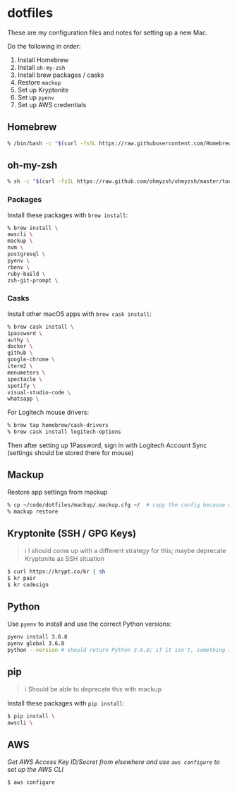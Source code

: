 # dotfiles

These are my configuration files and notes for setting up a new Mac.

Do the following in order:
1. Install Homebrew
1. Install `oh-my-zsh`
1. Install brew packages / casks
1. Restore `mackup`
1. Set up Kryptonite
1. Set up `pyenv`
1. Set up AWS credentials


## Homebrew

```zsh
% /bin/bash -c "$(curl -fsSL https://raw.githubusercontent.com/Homebrew/install/master/install.sh)"
```

## oh-my-zsh

```zsh
% sh -c "$(curl -fsSL https://raw.github.com/ohmyzsh/ohmyzsh/master/tools/install.sh)"
```

### Packages

Install these packages with `brew install`:

```zsh
% brew install \
awscli \
mackup \
nvm \
postgresql \
pyenv \
rbenv \
ruby-build \
zsh-git-prompt \
```

### Casks

Install other macOS apps with `brew cask install`:

```zsh
% brew cask install \
1password \
authy \
docker \
github \
google-chrome \
iterm2 \
menumeters \
spectacle \
spotify \
visual-studio-code \
whatsapp \
```

For Logitech mouse drivers:

```zsh
% brew tap homebrew/cask-drivers
% brew cask install logitech-options
```
Then after setting up 1Password, sign in with Logitech Account Sync (settings should be stored there for mouse)


## Mackup

Restore app settings from mackup

```zsh
% cp ~/code/dotfiles/mackup/.mackup.cfg ~/  # copy the config because we don't use the default
% mackup restore
```

## Kryptonite (SSH / GPG Keys)

> ℹ️ I should come up with a different strategy for this; maybe deprecate Kryptonite as SSH situation

```zsh
$ curl https://krypt.co/kr | sh
$ kr pair
$ kr codesign
```

## Python

Use `pyenv` to install and use the correct Python versions:

```zsh
pyenv install 3.6.8
pyenv global 3.6.8
python --version # should return Python 3.6.8; if it isn't, something is wrong
```

## pip

> ℹ️ Should be able to deprecate this with mackup

Install these packages with `pip install`:

```zsh
$ pip install \
awscli \
```

## AWS

_Get AWS Access Key ID/Secret from elsewhere and use `aws configure` to set up the AWS CLI_

```zsh
$ aws configure
```
